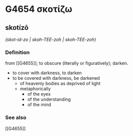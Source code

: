 # G4654 σκοτίζω

## skotízō

_(skot-id-zo | skoh-TEE-zoh | skoh-TEE-zoh)_

### Definition

from [[G4655]]; to obscure (literally or figuratively); darken.

- to cover with darkness, to darken
- to be covered with darkness, be darkened
  - of heavenly bodies as deprived of light
  - metaphorically
    - of the eyes
    - of the understanding
    - of the mind

### See also

[[G4655]]

